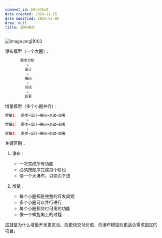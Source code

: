```yaml
---
comment_id: b9d57be2
date created: 2024-11-25
date modified: 2025-02-06
draw: null
title: 瀑布模式
---
```

![image.png|1000](https://imagehosting4picgo.oss-cn-beijing.aliyuncs.com/imagehosting/fix-dir%2Fpicgo%2Fpicgo-clipboard-images%2F2024%2F11%2F24%2F02-18-31-822b37f8b9dea89a6fb7b8e125328ca2-202411240218701-48bbf3.png)

瀑布模型（一个大圈）：

```Java
       需求分析
          ↓
         设计
          ↓
         编码
          ↓
         测试
          ↓
         部署
```

增量模型（多个小圈并行）：

```Java
增量1:  需求→设计→编码→测试→部署
          ↓
增量2:  需求→设计→编码→测试→部署
          ↓
增量3:  需求→设计→编码→测试→部署
```

关键区别：

1. 瀑布：
   - 一次完成所有功能
   - 必须按顺序完成每个阶段
   - 像一个大瀑布，只能向下流

2. 增量：
   - 每个小圈都是完整的开发周期
   - 多个小圈可以并行进行
   - 每个小圈都交付可用的功能
   - 像一个螺旋向上的过程

这就是为什么增量开发更灵活，能更快交付价值，而瀑布模型则更适合需求固定的项目。
